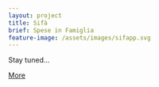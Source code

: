 ```yaml
---
layout: project
title: Sifà
brief: Spese in Famiglia
feature-image: /assets/images/sifapp.svg
---
```


Stay tuned...

<a class="btn" href="https://www.sifapp.com">More</a>
